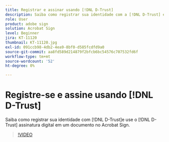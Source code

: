 ```yaml
---
title: Registrar e assinar usando [!DNL D-Trust]
description: Saiba como registrar sua identidade com a [!DNL D-Trust] e usar a assinatura digital [!DNL D-Trust] em um documento no Acrobat Sign
role: User
product: adobe sign
solution: Acrobat Sign
level: Beginner
jira: KT-11120
thumbnail: KT-11120.jpg
exl-id: 091ccb98-4db2-4ea9-8bf0-d585fcdfd9a0
source-git-commit: aa8fd589d214879f2bfcb6bc54576c707532fd6f
workflow-type: tm+mt
source-wordcount: '52'
ht-degree: 0%

---
```


# Registre-se e assine usando [!DNL D-Trust]

Saiba como registrar sua identidade com [!DNL D-Trust]e use o [!DNL D-Trust] assinatura digital em um documento no Acrobat Sign.

>[!VIDEO](https://video.tv.adobe.com/v/3410193?quality=12&learn=on&hidetitle=true)

